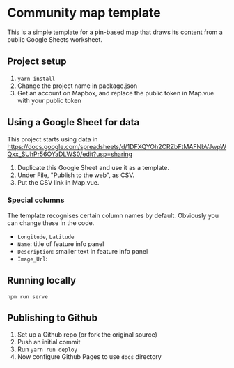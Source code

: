 # Community map template

This is a simple template for a pin-based map that draws its content from a public Google Sheets worksheet.

## Project setup

1. `yarn install`
2. Change the project name in package.json
3. Get an account on Mapbox, and replace the public token in Map.vue with your public token

## Using a Google Sheet for data

This project starts using data in https://docs.google.com/spreadsheets/d/1DFXQYOh2CRZbFtMAFNbVJwpWQxx_SUhPr56OYaDLWS0/edit?usp=sharing

1. Duplicate this Google Sheet and use it as a template. 
2. Under File, "Publish to the web", as CSV.
3. Put the CSV link in Map.vue.

### Special columns

The template recognises certain column names by default. Obviously you can change these in the code.

* `Longitude`, `Latitude`
* `Name`: title of feature info panel
* `Description`: smaller text in feature info panel
* `Image_Url`: 


## Running locally
```
npm run serve
```

## Publishing to Github
1. Set up a Github repo (or fork the original source)
2. Push an initial commit
3. Run `yarn run deploy`
4. Now configure Github Pages to use `docs` directory
